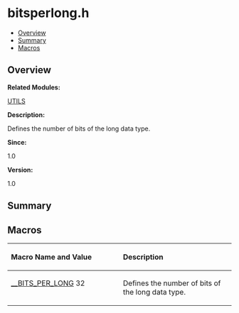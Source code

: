# bitsperlong.h<a name="ZH-CN_TOPIC_0000001055078101"></a>

-   [Overview](#section1264278958165626)
-   [Summary](#section1380547368165626)
-   [Macros](#define-members)

## **Overview**<a name="section1264278958165626"></a>

**Related Modules:**

[UTILS](UTILS.md)

**Description:**

Defines the number of bits of the long data type. 

**Since:**

1.0

**Version:**

1.0

## **Summary**<a name="section1380547368165626"></a>

## Macros<a name="define-members"></a>

<a name="table296445525165626"></a>
<table><thead align="left"><tr id="row1473267723165626"><th class="cellrowborder" valign="top" width="50%" id="mcps1.1.3.1.1"><p id="p430374306165626"><a name="p430374306165626"></a><a name="p430374306165626"></a>Macro Name and Value</p>
</th>
<th class="cellrowborder" valign="top" width="50%" id="mcps1.1.3.1.2"><p id="p1022133965165626"><a name="p1022133965165626"></a><a name="p1022133965165626"></a>Description</p>
</th>
</tr>
</thead>
<tbody><tr id="row1803395514165626"><td class="cellrowborder" valign="top" width="50%" headers="mcps1.1.3.1.1 "><p id="p1754656841165626"><a name="p1754656841165626"></a><a name="p1754656841165626"></a><a href="UTILS.md#ga0bf2a26a1f15f79f80319edbaa5cc9a5">__BITS_PER_LONG</a>   32</p>
</td>
<td class="cellrowborder" valign="top" width="50%" headers="mcps1.1.3.1.2 "><p id="p1202106881165626"><a name="p1202106881165626"></a><a name="p1202106881165626"></a>Defines the number of bits of the long data type. </p>
</td>
</tr>
</tbody>
</table>

